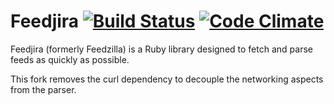 # Feedjira [![Build Status][travis-badge]][travis] [![Code Climate][code-climate-badge]][code-climate]

[travis-badge]: https://travis-ci.org/feedjira/feedjira.png
[travis]: http://travis-ci.org/feedjira/feedjira
[code-climate-badge]: https://codeclimate.com/github/feedjira/feedjira.png
[code-climate]: https://codeclimate.com/github/feedjira/feedjira

Feedjira (formerly Feedzilla) is a Ruby library designed to fetch and parse
feeds as quickly as possible.

This fork removes the curl dependency to decouple the networking aspects from the parser.
